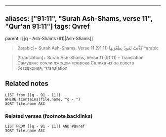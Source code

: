 
---
aliases: ["91:11", "Surah Ash-Shams, verse 11", "Qur'an 91:11"]
tags: Qvref
---

parent:: [[q - Ash-Shams (91)|Ash-Shams]]

> [!arabic]+ Surah Ash-Shams, Verse 11 (91:11)
> <span class="quran-arabic">كَذَّبَتْ ثَمُودُ بِطَغْوَىٰهَآ</span>
^arabic

> [!translation]+ Surah Ash-Shams, Verse 11 (91:11) - Translation
> Самудяне сочли лжецом пророка Салиха из-за своего беззакония,
^translation



## Related notes
```dataview
LIST from [[q - 91 - 11]]
WHERE !contains(file.name, "q - ")
SORT file.name ASC
```

### Related verses (footnote backlinks)
```dataview
LIST FROM [[q - 91 - 11]] AND #Qvref
SORT file.name ASC
```

